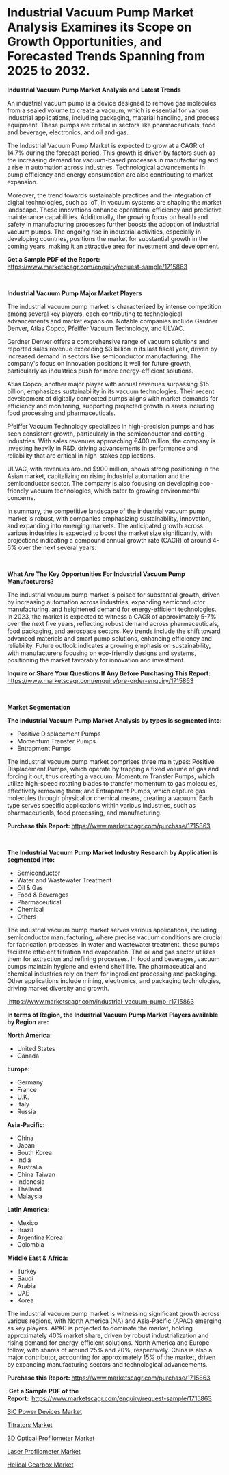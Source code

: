 <p><h1>Industrial Vacuum Pump Market Analysis Examines its Scope on Growth Opportunities, and Forecasted Trends Spanning from 2025 to 2032.</h1></p><p><strong>Industrial Vacuum Pump Market Analysis and Latest Trends</strong></p>
<p><p>An industrial vacuum pump is a device designed to remove gas molecules from a sealed volume to create a vacuum, which is essential for various industrial applications, including packaging, material handling, and process equipment. These pumps are critical in sectors like pharmaceuticals, food and beverage, electronics, and oil and gas. </p><p>The Industrial Vacuum Pump Market is expected to grow at a CAGR of 14.7% during the forecast period. This growth is driven by factors such as the increasing demand for vacuum-based processes in manufacturing and a rise in automation across industries. Technological advancements in pump efficiency and energy consumption are also contributing to market expansion. </p><p>Moreover, the trend towards sustainable practices and the integration of digital technologies, such as IoT, in vacuum systems are shaping the market landscape. These innovations enhance operational efficiency and predictive maintenance capabilities. Additionally, the growing focus on health and safety in manufacturing processes further boosts the adoption of industrial vacuum pumps. The ongoing rise in industrial activities, especially in developing countries, positions the market for substantial growth in the coming years, making it an attractive area for investment and development.</p></p>
<p><strong>Get a Sample PDF of the Report:&nbsp;</strong> <a href="https://www.marketscagr.com/enquiry/request-sample/1715863?utm_campaign=1869&utm_medium=2&utm_source=Github&utm_content=ia&utm_term=10042025&utm_id=industrial-vacuum-pump">https://www.marketscagr.com/enquiry/request-sample/1715863</a></p>
<p>&nbsp;</p>
<p><strong>Industrial Vacuum Pump Major Market Players</strong></p>
<p><p>The industrial vacuum pump market is characterized by intense competition among several key players, each contributing to technological advancements and market expansion. Notable companies include Gardner Denver, Atlas Copco, Pfeiffer Vacuum Technology, and ULVAC. </p><p>Gardner Denver offers a comprehensive range of vacuum solutions and reported sales revenue exceeding $3 billion in its last fiscal year, driven by increased demand in sectors like semiconductor manufacturing. The company's focus on innovation positions it well for future growth, particularly as industries push for more energy-efficient solutions.</p><p>Atlas Copco, another major player with annual revenues surpassing $15 billion, emphasizes sustainability in its vacuum technologies. Their recent development of digitally connected pumps aligns with market demands for efficiency and monitoring, supporting projected growth in areas including food processing and pharmaceuticals.</p><p>Pfeiffer Vacuum Technology specializes in high-precision pumps and has seen consistent growth, particularly in the semiconductor and coating industries. With sales revenues approaching €400 million, the company is investing heavily in R&D, driving advancements in performance and reliability that are critical in high-stakes applications.</p><p>ULVAC, with revenues around $900 million, shows strong positioning in the Asian market, capitalizing on rising industrial automation and the semiconductor sector. The company is also focusing on developing eco-friendly vacuum technologies, which cater to growing environmental concerns.</p><p>In summary, the competitive landscape of the industrial vacuum pump market is robust, with companies emphasizing sustainability, innovation, and expanding into emerging markets. The anticipated growth across various industries is expected to boost the market size significantly, with projections indicating a compound annual growth rate (CAGR) of around 4-6% over the next several years.</p></p>
<p>&nbsp;</p>
<p><strong>What Are The Key Opportunities For Industrial Vacuum Pump Manufacturers?</strong></p>
<p><p>The industrial vacuum pump market is poised for substantial growth, driven by increasing automation across industries, expanding semiconductor manufacturing, and heightened demand for energy-efficient technologies. In 2023, the market is expected to witness a CAGR of approximately 5-7% over the next five years, reflecting robust demand across pharmaceuticals, food packaging, and aerospace sectors. Key trends include the shift toward advanced materials and smart pump solutions, enhancing efficiency and reliability. Future outlook indicates a growing emphasis on sustainability, with manufacturers focusing on eco-friendly designs and systems, positioning the market favorably for innovation and investment.</p></p>
<p><strong>Inquire or Share Your Questions If Any Before Purchasing This Report:</strong> <a href="https://www.marketscagr.com/enquiry/pre-order-enquiry/1715863?utm_campaign=1869&utm_medium=2&utm_source=Github&utm_content=ia&utm_term=10042025&utm_id=industrial-vacuum-pump">https://www.marketscagr.com/enquiry/pre-order-enquiry/1715863</a></p>
<p>&nbsp;</p>
<p><strong>Market Segmentation</strong></p>
<p><strong>The Industrial Vacuum Pump Market Analysis by types is segmented into:</strong></p>
<p><ul><li>Positive Displacement Pumps</li><li>Momentum Transfer Pumps</li><li>Entrapment Pumps</li></ul></p>
<p><p>The industrial vacuum pump market comprises three main types: Positive Displacement Pumps, which operate by trapping a fixed volume of gas and forcing it out, thus creating a vacuum; Momentum Transfer Pumps, which utilize high-speed rotating blades to transfer momentum to gas molecules, effectively removing them; and Entrapment Pumps, which capture gas molecules through physical or chemical means, creating a vacuum. Each type serves specific applications within various industries, such as pharmaceuticals, food processing, and manufacturing.</p></p>
<p><strong>Purchase this Report:&nbsp;</strong><a href="https://www.marketscagr.com/purchase/1715863?utm_campaign=1869&utm_medium=2&utm_source=Github&utm_content=ia&utm_term=10042025&utm_id=industrial-vacuum-pump">https://www.marketscagr.com/purchase/1715863</a></p>
<p>&nbsp;</p>
<p><strong>The Industrial Vacuum Pump Market Industry Research by Application is segmented into:</strong></p>
<p><ul><li>Semiconductor</li><li>Water and Wastewater Treatment</li><li>Oil & Gas</li><li>Food & Beverages</li><li>Pharmaceutical</li><li>Chemical</li><li>Others</li></ul></p>
<p><p>The industrial vacuum pump market serves various applications, including semiconductor manufacturing, where precise vacuum conditions are crucial for fabrication processes. In water and wastewater treatment, these pumps facilitate efficient filtration and evaporation. The oil and gas sector utilizes them for extraction and refining processes. In food and beverages, vacuum pumps maintain hygiene and extend shelf life. The pharmaceutical and chemical industries rely on them for ingredient processing and packaging. Other applications include mining, electronics, and packaging technologies, driving market diversity and growth.</p></p>
<p><a href="https://www.marketscagr.com/industrial-vacuum-pump-r1715863?utm_campaign=1869&utm_medium=2&utm_source=Github&utm_content=ia&utm_term=10042025&utm_id=industrial-vacuum-pump">&nbsp;https://www.marketscagr.com/industrial-vacuum-pump-r1715863</a></p>
<p><strong>In terms of Region, the Industrial Vacuum Pump Market Players available by Region are:</strong></p>
<p>
    <p> <strong> North America: </strong>
        <ul>
            <li>United States</li>
            <li>Canada</li>
        </ul>
        </p> 
    <p> <strong> Europe: </strong>
        <ul>
            <li>Germany</li>
            <li>France</li>
            <li>U.K.</li>
            <li>Italy</li>
            <li>Russia</li>
        </ul>
        </p> 
    <p> <strong> Asia-Pacific: </strong>
        <ul>
            <li>China</li>
            <li>Japan</li>
            <li>South Korea</li>
            <li>India</li>
            <li>Australia</li>
            <li>China Taiwan</li>
            <li>Indonesia</li>
            <li>Thailand</li>
            <li>Malaysia</li>
        </ul>
        </p> 
    <p> <strong> Latin America: </strong>
        <ul>
            <li>Mexico</li>
            <li>Brazil</li>
            <li>Argentina Korea</li>
            <li>Colombia</li>
        </ul>
        </p> 
    <p> <strong> Middle East & Africa: </strong>
        <ul>
            <li>Turkey</li>
            <li>Saudi</li>
            <li>Arabia</li>
            <li>UAE</li>
            <li>Korea</li>
        </ul>
    </p>
    </p>
<p><p>The industrial vacuum pump market is witnessing significant growth across various regions, with North America (NA) and Asia-Pacific (APAC) emerging as key players. APAC is projected to dominate the market, holding approximately 40% market share, driven by robust industrialization and rising demand for energy-efficient solutions. North America and Europe follow, with shares of around 25% and 20%, respectively. China is also a major contributor, accounting for approximately 15% of the market, driven by expanding manufacturing sectors and technological advancements.</p></p>
<p><strong>Purchase this Report: </strong><a href="https://www.marketscagr.com/purchase/1715863?utm_campaign=1869&utm_medium=2&utm_source=Github&utm_content=ia&utm_term=10042025&utm_id=industrial-vacuum-pump">https://www.marketscagr.com/purchase/1715863</a></p>
<p>&nbsp;<strong>Get a Sample PDF of the Report:&nbsp;&nbsp;</strong><a href="https://www.marketscagr.com/enquiry/request-sample/1715863?utm_campaign=1869&utm_medium=2&utm_source=Github&utm_content=ia&utm_term=10042025&utm_id=industrial-vacuum-pump">https://www.marketscagr.com/enquiry/request-sample/1715863</a></p>
<p><strong></strong></p>
<p><p><a href="https://github.com/cheryjhonson/Market-Research-Report-List-1/blob/main/sic-power-devices-market.md?utm_campaign=1869&utm_medium=2&utm_source=Github&utm_content=ia&utm_term=10042025&utm_id=industrial-vacuum-pump">SiC Power Devices Market</a></p><p><a href="https://github.com/AngelaWalsh696/Market-Research-Report-List-2/blob/main/titrators-market.md?utm_campaign=1869&utm_medium=2&utm_source=Github&utm_content=ia&utm_term=10042025&utm_id=industrial-vacuum-pump">Titrators Market</a></p><p><a href="https://github.com/raeezkenedz/Market-Research-Report-List-1/blob/main/3d-optical-profilometer-market.md?utm_campaign=1869&utm_medium=2&utm_source=Github&utm_content=ia&utm_term=10042025&utm_id=industrial-vacuum-pump">3D Optical Profilometer Market</a></p><p><a href="https://github.com/pelahotayabe/Market-Research-Report-List-1/blob/main/laser-profilometer-market.md?utm_campaign=1869&utm_medium=2&utm_source=Github&utm_content=ia&utm_term=10042025&utm_id=industrial-vacuum-pump">Laser Profilometer Market</a></p><p><a href="https://github.com/SanjidaKhan901/Market-Research-Report-List-2/blob/main/helical-gearbox-market.md?utm_campaign=1869&utm_medium=2&utm_source=Github&utm_content=ia&utm_term=10042025&utm_id=industrial-vacuum-pump">Helical Gearbox Market</a></p></p>